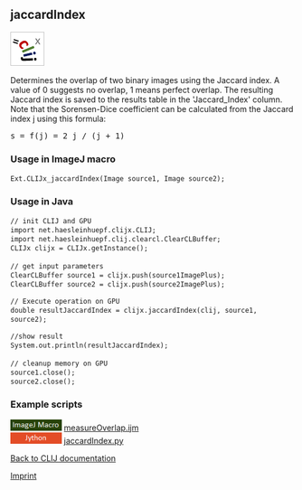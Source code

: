 ## jaccardIndex
![Image](images/mini_clijx_logo.png)

Determines the overlap of two binary images using the Jaccard index.
A value of 0 suggests no overlap, 1 means perfect overlap.
The resulting Jaccard index is saved to the results table in the 'Jaccard_Index' column.
Note that the Sorensen-Dice coefficient can be calculated from the Jaccard index j using this formula:
<pre>s = f(j) = 2 j / (j + 1)</pre>

### Usage in ImageJ macro
```
Ext.CLIJx_jaccardIndex(Image source1, Image source2);
```


### Usage in Java
```
// init CLIJ and GPU
import net.haesleinhuepf.clijx.CLIJ;
import net.haesleinhuepf.clij.clearcl.ClearCLBuffer;
CLIJx clijx = CLIJx.getInstance();

// get input parameters
ClearCLBuffer source1 = clijx.push(source1ImagePlus);
ClearCLBuffer source2 = clijx.push(source2ImagePlus);
```

```
// Execute operation on GPU
double resultJaccardIndex = clijx.jaccardIndex(clij, source1, source2);
```

```
//show result
System.out.println(resultJaccardIndex);

// cleanup memory on GPU
source1.close();
source2.close();
```




### Example scripts
<a href="https://github.com/clij/clij-advanced-filters/blob/master/src/main/macro/"><img src="images/language_macro.png" height="20"/></a> [measureOverlap.ijm](https://github.com/clij/clij-advanced-filters/blob/master/src/main/macro/measureOverlap.ijm)  
<a href="https://github.com/clij/clij-advanced-filters/blob/master/src/main/jython/"><img src="images/language_jython.png" height="20"/></a> [jaccardIndex.py](https://github.com/clij/clij-advanced-filters/blob/master/src/main/jython/jaccardIndex.py)  


[Back to CLIJ documentation](https://clij.github.io/)

[Imprint](https://clij.github.io/imprint)
